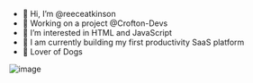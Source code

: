 <!---
Thanks for taking a peak!
--->

- 👋 Hi, I’m @reeceatkinson
- 🧾 Working on a project @Crofton-Devs
- 👀 I’m interested in HTML and JavaScript
- 🌱 I am currently building my first productivity SaaS platform
- 🐶 Lover of Dogs

![image](https://i.giphy.com/media/13HgwGsXF0aiGY/giphy.webp)
 

<!---
cParkDevelopers/cParkDevelopers is a ✨ special ✨ repository because its `README.md` (this file) appears on your GitHub profile.
You can click the Preview link to take a look at your changes.
--->

